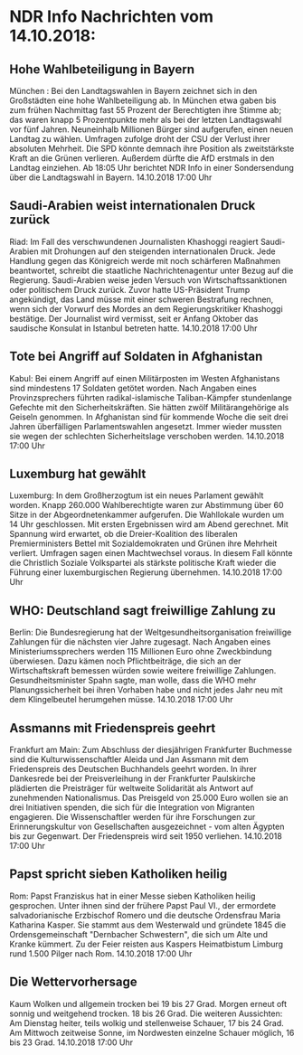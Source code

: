 # NDR Info Nachrichten vom 14.10.2018:


## Hohe Wahlbeteiligung in Bayern
München : Bei den Landtagswahlen in Bayern zeichnet sich in den Großstädten eine hohe Wahlbeteiligung ab. In München etwa gaben bis zum frühen Nachmittag fast 55 Prozent der Berechtigten ihre Stimme ab; das waren knapp 5 Prozentpunkte mehr als bei der letzten Landtagswahl vor fünf Jahren. Neuneinhalb Millionen Bürger sind aufgerufen, einen neuen Landtag zu wählen. Umfragen zufolge droht der CSU der Verlust ihrer absoluten Mehrheit. Die SPD könnte demnach ihre Position als zweitstärkste Kraft an die Grünen verlieren. Außerdem dürfte die AfD erstmals in den Landtag einziehen. Ab 18:05 Uhr berichtet NDR Info in einer Sondersendung über die Landtagswahl in Bayern. 14.10.2018 17:00 Uhr 

## Saudi-Arabien weist internationalen Druck zurück
Riad: 	Im Fall des verschwundenen Journalisten Khashoggi reagiert Saudi-Arabien mit Drohungen auf den steigenden internationalen Druck. Jede Handlung gegen das Königreich werde mit noch schärferen Maßnahmen beantwortet, schreibt die staatliche Nachrichtenagentur unter Bezug auf die Regierung. Saudi-Arabien weise jeden Versuch von Wirtschaftssanktionen oder politischem Druck zurück. Zuvor hatte US-Präsident Trump angekündigt, das Land müsse mit einer schweren Bestrafung rechnen, wenn sich der Vorwurf des Mordes an dem Regierungskritiker Khashoggi bestätige. Der Journalist wird vermisst, seit er Anfang Oktober das saudische Konsulat in Istanbul betreten hatte. 14.10.2018 17:00 Uhr 

## Tote bei Angriff auf Soldaten in Afghanistan
Kabul: Bei einem Angriff auf einen Militärposten im Westen Afghanistans sind mindestens 17 Soldaten getötet worden. Nach Angaben eines Provinzsprechers führten radikal-islamische Taliban-Kämpfer stundenlange Gefechte mit den Sicherheitskräften. Sie hätten zwölf Militärangehörige als Geiseln genommen. In Afghanistan sind für kommende Woche die seit drei Jahren überfälligen Parlamentswahlen angesetzt. Immer wieder mussten sie wegen der schlechten Sicherheitslage verschoben werden. 14.10.2018 17:00 Uhr 

## Luxemburg hat gewählt
Luxemburg: In dem Großherzogtum ist ein neues Parlament gewählt worden. Knapp 260.000 Wahlberechtigte waren zur Abstimmung über 60 Sitze in der Abgeordnetenkammer aufgerufen. Die Wahllokale wurden um 14 Uhr geschlossen. Mit ersten Ergebnissen wird am Abend gerechnet. Mit Spannung wird erwartet, ob die Dreier-Koalition des liberalen Premierministers Bettel mit Sozialdemokraten und Grünen ihre Mehrheit verliert. Umfragen sagen einen Machtwechsel voraus. In diesem Fall könnte die Christlich Soziale Volkspartei als stärkste politische Kraft wieder die Führung einer luxemburgischen Regierung übernehmen. 14.10.2018 17:00 Uhr 

## WHO: Deutschland sagt freiwillige Zahlung zu
Berlin:         Die Bundesregierung hat der Weltgesundheitsorganisation freiwillige Zahlungen für die nächsten vier Jahre zugesagt. Nach Angaben eines Ministeriumssprechers werden 115 Millionen Euro ohne Zweckbindung überwiesen. Dazu kämen noch Pflichtbeiträge, die sich an der Wirtschaftskraft bemessen würden sowie weitere freiwillige Zahlungen. Gesundheitsminister Spahn sagte, man wolle, dass die WHO mehr Planungssicherheit bei ihren Vorhaben habe und nicht jedes Jahr neu mit dem Klingelbeutel herumgehen müsse. 14.10.2018 17:00 Uhr 

## Assmanns mit Friedenspreis geehrt
Frankfurt am Main: Zum Abschluss der diesjährigen Frankfurter Buchmesse sind die Kulturwissenschaftler Aleida und Jan Assmann mit dem Friedenspreis des Deutschen Buchhandels geehrt worden. In ihrer Dankesrede bei der Preisverleihung in der Frankfurter Paulskirche plädierten die Preisträger für weltweite Solidarität als Antwort auf zunehmenden Nationalismus. Das Preisgeld von 25.000 Euro wollen sie an drei Initiativen spenden, die sich für die Integration von Migranten engagieren. Die Wissenschaftler werden für ihre Forschungen zur Erinnerungskultur von Gesellschaften ausgezeichnet - vom alten Ägypten bis zur Gegenwart. Der Friedenspreis wird seit 1950 verliehen. 14.10.2018 17:00 Uhr 

## Papst spricht sieben Katholiken heilig
Rom: 	Papst Franziskus hat in einer Messe sieben Katholiken heilig gesprochen. Unter ihnen sind der frühere Papst Paul VI., der ermordete salvadorianische Erzbischof Romero und die deutsche Ordensfrau Maria Katharina Kasper. Sie stammt aus dem Westerwald und gründete 1845 die Ordensgemeinschaft "Dernbacher Schwestern", die sich um Alte und Kranke kümmert. Zu der Feier reisten aus Kaspers Heimatbistum Limburg rund 1.500 Pilger nach Rom. 14.10.2018 17:00 Uhr 

## Die Wettervorhersage
Kaum Wolken und allgemein trocken bei 19 bis 27 Grad. Morgen erneut oft sonnig und weitgehend trocken. 18 bis 26 Grad. Die weiteren Aussichten: Am Dienstag heiter, teils wolkig und stellenweise Schauer, 17 bis 24 Grad. Am Mittwoch zeitweise Sonne, im Nordwesten einzelne Schauer möglich, 16 bis 23 Grad. 14.10.2018 17:00 Uhr 
